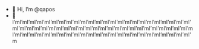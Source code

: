 - 👋 Hi, I’m @qapos
- 👀 I’mI’mI’mI’mI’mI’mI’mI’mI’mI’mI’mI’mI’mI’mI’mI’mI’mI’mI’mI’mI’mI’mI’mI’mI’mI’mI’mI’mI’mI’mI’mI’mI’mI’mI’mI’mI’mI’mI’mI’mI’mI’mI’mI’mI’mI’mI’mI’mI’mI’mI’mI’mI’mI’mI’mI’mI’mI’mI’mI’mI’mI’mI’mI’mI’mI’mI’mI’mI’mI’mI’mI’mI’mI’m


<!---
qapos/qapos is a ✨ special ✨ repository because its `README.md` (this file) appears on your GitHub profile.
You can click the Preview link to take a look at your changes.
--->
